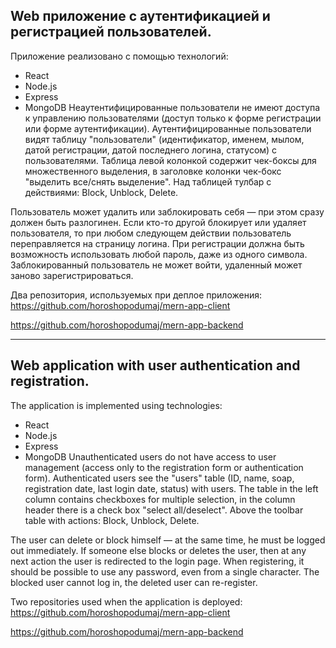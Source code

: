## Web приложение с аутентификацией и регистрацией пользователей.
Приложение реализовано с помощью технологий: 
* React
* Node.js
* Express
* MongoDB 
Неаутентифицированные пользователи не имеют доступа к управлению пользователями (доступ только к форме регистрации или форме аутентификации).
Аутентифицированные пользователи видят таблицу "пользователи" (идентификатор, именем, мылом, датой регистрации, датой последнего логина, статусом) с пользователями.
Таблица левой колонкой содержит чек-боксы для множественного выделения, в заголовке колонки чек-бокс "выделить все/снять выделение". Над таблицей тулбар с действиями: Block, Unblock, Delete. 

Пользователь может удалить или заблокировать себя — при этом сразу должен быть разлогинен. 
Если кто-то другой блокирует или удаляет пользователя, то при любом следующем действии пользователь переправляется на страницу логина.
При регистрации должна быть возможность использовать любой пароль, даже из одного символа.
Заблокированный пользователь не может войти, удаленный может заново зарегистрироваться.

Два репозитория, используемых при деплое приложения:
https://github.com/horoshopodumaj/mern-app-client

https://github.com/horoshopodumaj/mern-app-backend

---

## Web application with user authentication and registration.
The application is implemented using technologies: 
* React
* Node.js
* Express
* MongoDB 
Unauthenticated users do not have access to user management (access only to the registration form or authentication form).
Authenticated users see the "users" table (ID, name, soap, registration date, last login date, status) with users.
The table in the left column contains checkboxes for multiple selection, in the column header there is a check box "select all/deselect". Above the toolbar table with actions: Block, Unblock, Delete. 

The user can delete or block himself — at the same time, he must be logged out immediately. 
If someone else blocks or deletes the user, then at any next action the user is redirected to the login page.
When registering, it should be possible to use any password, even from a single character.
The blocked user cannot log in, the deleted user can re-register.

Two repositories used when the application is deployed:
https://github.com/horoshopodumaj/mern-app-client

https://github.com/horoshopodumaj/mern-app-backend
